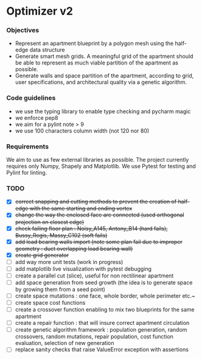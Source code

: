 # Optimizer v2

### Objectives
* Represent an apartment blueprint by a polygon mesh using the half-edge data structure
* Generate smart mesh grids. A meaningful grid of the apartment should be able to represent 
as much viable partition of the apartment as possible. 
* Generate walls and space partition of the apartment, according to grid, user specifications, 
and architectural quality via a genetic algorithm.

### Code guidelines
* we use the typing library to enable type checking and pycharm magic
* we enforce pep8
* we aim for a pylint note > 9
* we use 100 characters column width (not 120 nor 80)

### Requirements
We aim to use as few external libraries as possible. 
The project currently requires only Numpy, Shapely and Matplotlib.
We use Pytest for testing and Pylint for linting.

### TODO
- [x] ~~correct snapping and cutting methods to prevent the creation of half-edge with the same 
starting and ending vertex~~
- [x] ~~change the way the enclosed face are connected (used orthogonal projection on closest edge)~~
- [x] ~~check failing floor plan : Noisy_A145, Antony_B14 (hard fails), Bussy_Regis, Massy_C102 
(soft fails)~~
- [x] ~~add load bearing walls import (note some plan fail due to improper geometry : duct overlapping 
load bearing wall)~~
- [x] ~~create grid generator~~
- [ ] add way more unit tests (work in progress)
- [ ] add matplotlib live visualization with pytest debugging
- [ ] create a parallel cut (slice), useful for non rectilinear apartment
- [ ] add space generation from seed growth (the idea is to generate space by growing them from a seed point)
- [ ] create space mutations : one face, whole border, whole perimeter etc.~
- [ ] create space cost functions
- [ ] create a crossover function enabling to mix two blueprints for the same apartment
- [ ] create a repair function : that will insure correct apartment circulation
- [ ] create genetic algorithm framework : population generation, random crossovers, random mutations, 
repair population, cost function evaluation, selection of new generation
- [ ] replace sanity checks that raise ValueError exception with assertions
